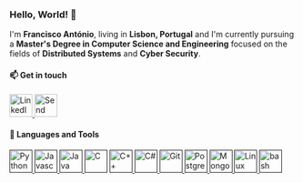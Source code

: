 ### Hello, World! 👋

I'm **Francisco António**, living in **Lisbon, Portugal** and I'm currently pursuing a **Master's Degree in Computer Science and Engineering** focused on the fields of **Distributed Systems** and **Cyber Security**.

#### :mailbox: Get in touch
<nav>
  <a href="https://www.linkedin.com/in/franciscojaantonio/"> <img width="40" height="40" src="https://img.icons8.com/color/40/linkedin.png" alt="LinkedIn"/> </a>
  <a href="mailto:franciscojaantonio@gmail.com"> <img width="40" height="40" src="https://img.icons8.com/color/40/gmail--v1.png" alt="Send an email"/> </a>
</nav>

#### :wrench: Languages and Tools
<nav>
  <a href=""> <img width="40" height="40" src="https://img.icons8.com/color/40/python--v1.png" alt="Python"/> </a>
  <a href=""> <img width="40" height="40" src="https://img.icons8.com/color/40/javascript--v1.png" alt="Javascript"/> </a>
  <a href=""> <img width="40" height="40" src="https://img.icons8.com/color/40/java-coffee-cup-logo--v1.png" alt="Java"/> </a>
  <a href=""> <img width="40" height="40" src="https://img.icons8.com/color/40/c-programming.png" alt="C"/></a>
  <a href=""> <img width="40" height="40" src="https://img.icons8.com/color/40/c-plus-plus-logo.png" alt="C++"/> </a>
  <a href=""> <img width="40" height="40" src="https://img.icons8.com/color/40/000000/c-sharp-logo.png" alt="C#"/> </a>
  <a href=""> <img width="40" height="40" src="https://img.icons8.com/color/40/git.png" alt="Git"/> </a>
  <a href=""> <img width="40" height="40" src="https://img.icons8.com/color/40/postgreesql.png" alt="Postgreesql"/> </a>
  <a href=""> <img width="40" height="40" src="https://img.icons8.com/color/40/mongodb.png" alt="MongoDB"/> </a>
  <a href=""> <img width="40" height="40" src="https://img.icons8.com/color/40/linux--v1.png" alt="Linux"/> </a>
  <a href=""> <img width="40" height="40" src="https://img.icons8.com/color/40/bash.png" alt="bash"/> </a>
  
</nav>


